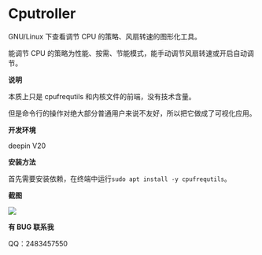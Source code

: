 # Cputroller

GNU/Linux 下查看调节 CPU 的策略、风扇转速的图形化工具。

能调节 CPU 的策略为性能、按需、节能模式，能手动调节风扇转速或开启自动调节。

**说明**

本质上只是 cpufrequtils 和内核文件的前端，没有技术含量。

但是命令行的操作对绝大部分普通用户来说不友好，所以把它做成了可视化应用。

**开发环境**

deepin V20

**安装方法**

首先需要安装依赖，在终端中运行`sudo apt install -y cpufrequtils`。


**截图**

![](img/screenshot.png)


**有 BUG 联系我**

QQ：2483457550
